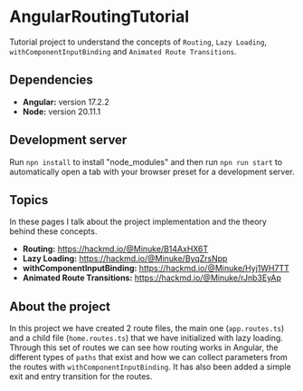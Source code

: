 # AngularRoutingTutorial

Tutorial project to understand the concepts of `Routing`, `Lazy Loading`, `withComponentInputBinding` and `Animated Route Transitions`.

## Dependencies

- **Angular:** version 17.2.2
- **Node:** version 20.11.1


## Development server

Run `npn install` to install "node_modules" and then run `npn run start` to automatically open a tab with your browser preset for a development server.

## Topics

In these pages I talk about the project implementation and the theory behind these concepts. 

- **Routing:** https://hackmd.io/@Minuke/B14AxHX6T
- **Lazy Loading:** https://hackmd.io/@Minuke/ByqZrsNpp
- **withComponentInputBinding:** https://hackmd.io/@Minuke/Hyj1WH7TT
- **Animated Route Transitions:** https://hackmd.io/@Minuke/rJnb3EyAp

## About the project

In this project we have created 2 route files, the main one (`app.routes.ts`) and a child file (`home.routes.ts`) that we have initialized with lazy loading. Through this set of routes we can see how routing works in Angular, the different types of `paths` that exist and how we can collect parameters from the routes with `withComponentInputBinding`. It has also been added a simple exit and entry transition for the routes.